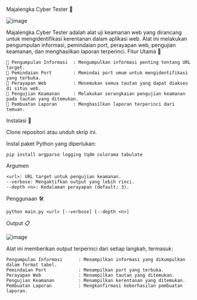 Majalengka Cyber Tester 🚀

![image](https://github.com/user-attachments/assets/50c109e1-62c3-431e-b5a7-9284a990f920)


Majalengka Cyber Tester adalah alat uji keamanan web yang dirancang untuk mengidentifikasi kerentanan dalam aplikasi web. Alat ini melakukan pengumpulan informasi, pemindaian port, perayapan web, pengujian keamanan, dan menghasilkan laporan terperinci.
Fitur Utama 🌟

    🚀 Pengumpulan Informasi  : Mengumpulkan informasi penting tentang URL target.
    🚀 Pemindaian Port        : Memindai port umum untuk mengidentifikasi yang terbuka.
    🚀 Perayapan Web          : Menemukan semua tautan yang dapat diakses di situs web.
    🚀 Pengujian Keamanan     : Melakukan serangkaian pengujian keamanan pada tautan yang ditemukan.
    🚀 Pembuatan Laporan      : Menghasilkan laporan terperinci dari temuan.
    
Instalasi 🔧

Clone repositori atau unduh skrip ini.

Instal paket Python yang diperlukan:

    pip install argparse logging tqdm colorama tabulate

Argumen

    <url>: URL target untuk pengujian keamanan.
    --verbose: Mengaktifkan output yang lebih rinci.
    --depth <n>: Kedalaman perayapan (default: 3).
Penggunaan 🛠️
    
    python main.py <url> [--verbose] [--depth <n>]

Output 📋

![image](https://github.com/user-attachments/assets/0195baee-97f4-470f-98b1-b2938d712bc4)


Alat ini memberikan output terperinci dari setiap langkah, termasuk:

    Pengumpulan Informasi      : Menampilkan informasi yang dikumpulkan dalam format tabel.
    Pemindaian Port            : Menampilkan port yang terbuka.
    Perayapan Web              : Menampilkan tautan yang ditemukan.
    Pengujian Keamanan         : Menampilkan kerentanan yang ditemukan.
    Pembuatan Laporan          : Mengkonfirmasi keberhasilan pembuatan laporan.
